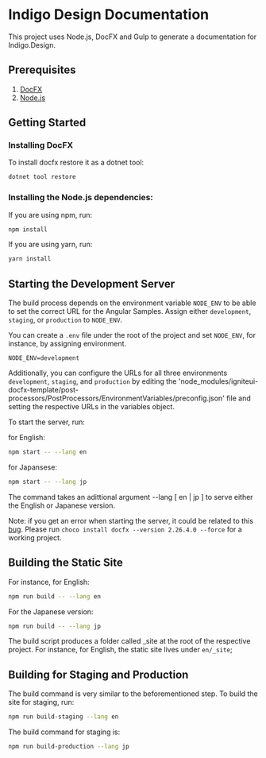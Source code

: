 # Indigo Design Documentation

This project uses Node.js, DocFX and Gulp to generate a documentation for Indigo.Design.

## Prerequisites

1. [DocFX](https://dotnet.github.io/docfx)
2. [Node.js](https://nodejs.org)

## Getting Started

### Installing DocFX

To install docfx restore it as a dotnet tool:

```bash
dotnet tool restore
```

### Installing the Node.js dependencies:

If you are using npm, run:

```bash
npm install
```

If you are using yarn, run:

```bash
yarn install
```

## Starting the Development Server

The build process depends on the environment variable `NODE_ENV` to be able to set the correct URL for the Angular Samples. Assign either `development`, `staging`, or `production` to `NODE_ENV`.

You can create a `.env` file under the root of the project and set `NODE_ENV`, for instance, by assigning environment.

```
NODE_ENV=development
```

Additionally, you can configure the URLs for all three environments `development`, `staging`, and `production` by editing the 'node_modules/igniteui-docfx-template/post-processors/PostProcessors/EnvironmentVariables/preconfig.json' file and setting the respective URLs in the variables object.

To start the server, run:

for English:

```bash
npm start -- --lang en
```

for Japansese:

```bash
npm start -- --lang jp
```

The command takes an adittional argument --lang [ en | jp ] to serve either the English or Japanese version.

Note: if you get an error when starting the server, it could be related to this [bug](https://github.com/IgniteUI/igniteui-docfx/issues/735). Please run `choco install docfx --version 2.26.4.0 --force` for a working project.

## Building the Static Site

For instance, for English:

```bash
npm run build -- --lang en
```

For the Japanese version:

```bash
npm run build -- --lang jp
```

The build script produces a folder called \_site at the root of the respective project.
For instance, for English, the static site lives under `en/_site`;

## Building for Staging and Production

The build command is very similar to the beforementioned step. To build the site for staging, run:

```bash
npm run build-staging --lang en
```

The build command for staging is:

```bash
npm run build-production --lang jp
```
